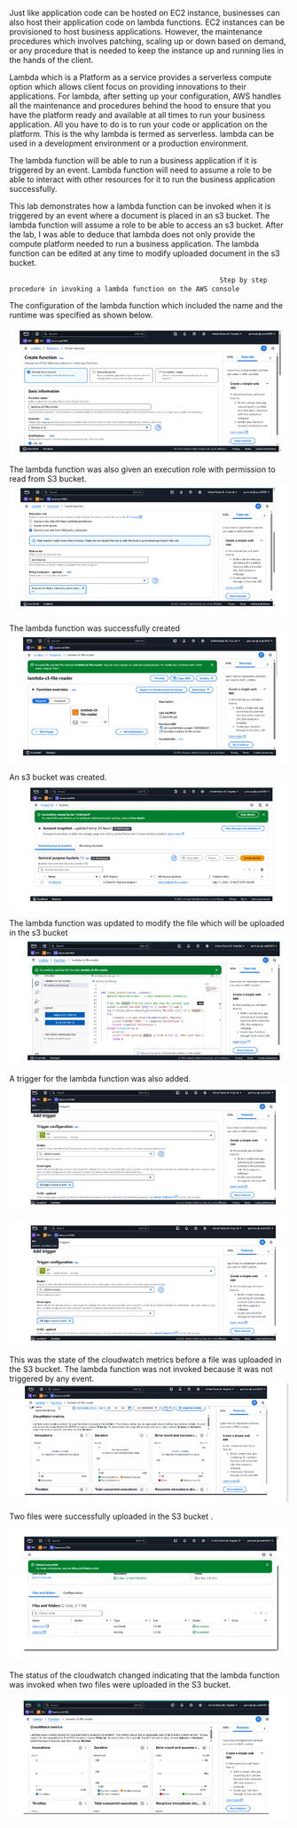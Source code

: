 ﻿Just like application code can be hosted on EC2 instance, businesses can also host their 
application code on lambda functions. 
EC2 instances can be provisioned to host business applications. However, the maintenance 
procedures which involves patching, scaling up or down based on demand, or any procedure 
that is needed to keep the instance up and running lies in the hands of the client.


Lambda which is a Platform as a service provides a serverless compute option which allows 
client focus on providing innovations to their applications. For lambda, after setting up your 
configuration, AWS handles all the maintenance and procedures behind the hood to ensure 
that you have the platform ready and available at all times to run your business application. 
All you have to do is to run your code or application on the platform. This is the why lambda 
is termed as serverless. lambda can be used in a development environment or a production 
environment.  


The lambda function will be able to run a business application if it is triggered by an event. 
Lambda function will need to assume a role to be able to interact with other resources for it 
to run the business application successfully. 


This lab demonstrates how a lambda function can be invoked when it is triggered by an 
event where a document is placed in an s3 bucket. The lambda function will assume a role to 
be able to access an s3 bucket. After the lab, I was able to deduce that lambda does not only 
provide the compute platform needed to run a business application. The lambda function 
can be edited at any time to modify uploaded document in the s3 bucket.




                                                         Step by step procedure in invoking a lambda function on the AWS console 

The configuration of the lambda function which included the name and the 
runtime was specified as shown below. 

![image alt](https://github.com/Gertrudechichi/AWS-lambda/blob/0d8f9f0ea280b19b67363d6f4cc782e5708eeee1/Screenshot%202025-05-21%20094504.png)

The lambda function was also given an execution role with permission to read 
from S3 bucket.
![image alt](https://github.com/Gertrudechichi/AWS-lambda/blob/0d8f9f0ea280b19b67363d6f4cc782e5708eeee1/Screenshot%202025-05-21%20094532.png)

The lambda function was successfully created 
![image alt](https://github.com/Gertrudechichi/AWS-lambda/blob/0d8f9f0ea280b19b67363d6f4cc782e5708eeee1/Screenshot%202025-05-21%20094548.png)

An s3 bucket was created.  
![image alt](https://github.com/Gertrudechichi/AWS-lambda/blob/0d8f9f0ea280b19b67363d6f4cc782e5708eeee1/Screenshot%202025-05-21%20094606.png)

The lambda function was updated to modify the file which will be uploaded in 
the s3 bucket 
![image alt](https://github.com/Gertrudechichi/AWS-lambda/blob/0d8f9f0ea280b19b67363d6f4cc782e5708eeee1/Screenshot%202025-05-21%20094624.png)

A trigger for the lambda function was also added. 
![image alt](https://github.com/Gertrudechichi/AWS-lambda/blob/0d8f9f0ea280b19b67363d6f4cc782e5708eeee1/Screenshot%202025-05-21%20094639.png)

![image alt](https://github.com/Gertrudechichi/AWS-lambda/blob/0d8f9f0ea280b19b67363d6f4cc782e5708eeee1/Screenshot%202025-05-21%20094639.png)

This was the state of the cloudwatch metrics before a file was uploaded in the 
S3 bucket. The lambda function was not invoked because it was not triggered 
by any event.
![image alt](https://github.com/Gertrudechichi/AWS-lambda/blob/0d8f9f0ea280b19b67363d6f4cc782e5708eeee1/Screenshot%202025-05-21%20094820.png)

Two files were successfully uploaded in the S3 bucket . 

![image alt](https://github.com/Gertrudechichi/AWS-lambda/blob/0d8f9f0ea280b19b67363d6f4cc782e5708eeee1/Screenshot%202025-05-21%20094838.png)

The status of the cloudwatch changed indicating that the lambda function was 
invoked when two files were uploaded in the S3 bucket. 

![image alt](https://github.com/Gertrudechichi/AWS-lambda/blob/0d8f9f0ea280b19b67363d6f4cc782e5708eeee1/Screenshot%202025-05-21%20094900.png)
